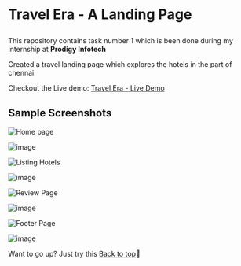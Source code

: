 # <p id="top">Travel Era - A Landing Page</p>

This repository contains task number 1 which is been done during my internship at <b>Prodigy Infotech</b>

Created a travel landing page which explores the hotels in the part of chennai.

Checkout the Live demo: <a href="https://travel-era-chennai.netlify.app/">Travel Era - Live Demo</a>

## Sample Screenshots

![Home page](https://img.shields.io/badge/Home&nbsp;Page-%230078D4?style=flat&colorB=%23A3E635)

![image](https://github.com/user-attachments/assets/e94f50dc-23a4-43a9-b755-43b0e4ce0eec)


![Listing Hotels](https://img.shields.io/badge/Listing&nbsp;Hotels-%230078D4?style=flat&colorB=%23A3E635)

![image](https://github.com/user-attachments/assets/e2dc1be2-3b2b-41e9-838f-e5e40062dc93)


![Review Page](https://img.shields.io/badge/Review&nbsp;Page-%230078D4?style=flat&colorB=%23A3E635)

![image](https://github.com/user-attachments/assets/b7d892c7-8081-45a3-89e1-9fb63e3f348e)


![Footer Page](https://img.shields.io/badge/Footer&nbsp;Page-%230078D4?style=flat&colorB=%23A3E635)

![image](https://github.com/user-attachments/assets/5636189d-eebd-472d-86ff-7522ab94a55b)



Want to go up? Just try this <a href="#top">Back to top</a>🚀
